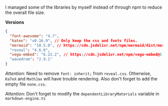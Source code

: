 I managed some of the libraries by myself instead of through npm to reduce the overall file size.

**Versions**

```json
{
  "font-awesome": "4.7",
  "katex": "v0.16.9", // Only keep the css and fonts files.
  "mermaid": "10.5.0", // https://cdn.jsdelivr.net/npm/mermaid/dist/mermaid.min.js
  "reveal": "4.6.0",
  "vega-embed": "6.22.2", // https://cdn.jsdelivr.net/npm/vega-embed@6.22.2/build/vega-embed.min.js
  "wavedrom": "2.9.1"
}
```

_Attention_: Need to remove `font: inherit;` from `reveal.css`. Otherwise, `KaTeX` and `MathJax` will have trouble rendering. Also don't forget to add the empty file `none.css`.

_Attention_: Don't forget to modify the `dependentLibraryMaterials` variable in `markdown-engine.ts`
